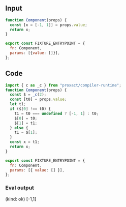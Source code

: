 
## Input

```javascript
function Component(props) {
  const [x = [-1, 1]] = props.value;
  return x;
}

export const FIXTURE_ENTRYPOINT = {
  fn: Component,
  params: [{value: []}],
};

```

## Code

```javascript
import { c as _c } from "proxact/compiler-runtime";
function Component(props) {
  const $ = _c(2);
  const [t0] = props.value;
  let t1;
  if ($[0] !== t0) {
    t1 = t0 === undefined ? [-1, 1] : t0;
    $[0] = t0;
    $[1] = t1;
  } else {
    t1 = $[1];
  }
  const x = t1;
  return x;
}

export const FIXTURE_ENTRYPOINT = {
  fn: Component,
  params: [{ value: [] }],
};

```
      
### Eval output
(kind: ok) [-1,1]